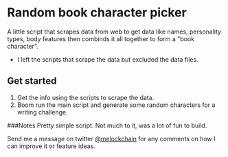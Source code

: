 # Random book character picker
A little script that scrapes data from web to get data like names, personality types, body features then combinds it all together to form a "book character".

* I left the scripts that scrape the data but excluded the data files.

##  Get started
1. Get the info using the scripts to scrape the data.
2. Boom run the main script and generate some random characters for a writing challenge. 

###Notes
Pretty simple script. Not much to it, was a lot of fun to build.

Send me a message on twitter [@melockchain](https://twitter.com/melockchain) for any comments on how I can improve it or feature ideas.